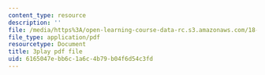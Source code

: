 ```yaml
---
content_type: resource
description: ''
file: /media/https%3A/open-learning-course-data-rc.s3.amazonaws.com/18-085-computational-science-and-engineering-i-fall-2008/6165047ebb6c1a6c4b79b04f6d54c3fd_28tqrlZSMhk.pdf
file_type: application/pdf
resourcetype: Document
title: 3play pdf file
uid: 6165047e-bb6c-1a6c-4b79-b04f6d54c3fd
---
```

